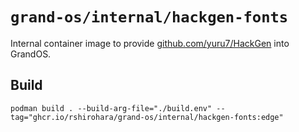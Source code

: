 # `grand-os/internal/hackgen-fonts`

Internal container image to provide
[github.com/yuru7/HackGen](https://github.com/yuru7/HackGen)
into GrandOS.

## Build

```shell
podman build . --build-arg-file="./build.env" --tag="ghcr.io/rshirohara/grand-os/internal/hackgen-fonts:edge"
```
